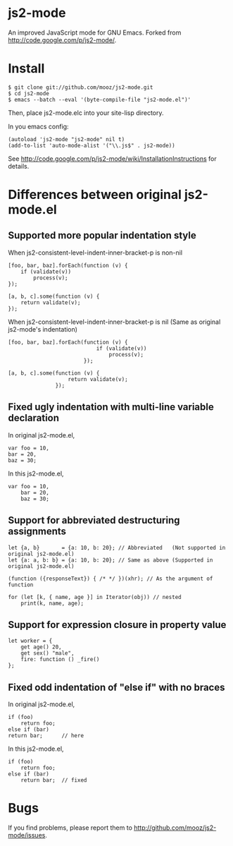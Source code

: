 js2-mode
========

An improved JavaScript mode for GNU Emacs. Forked from <http://code.google.com/p/js2-mode/>.

Install
=======

    $ git clone git://github.com/mooz/js2-mode.git
    $ cd js2-mode
    $ emacs --batch --eval '(byte-compile-file "js2-mode.el")'

Then, place js2-mode.elc into your site-lisp directory.

In you emacs config:

    (autoload 'js2-mode "js2-mode" nil t)
    (add-to-list 'auto-mode-alist '("\\.js$" . js2-mode))

See <http://code.google.com/p/js2-mode/wiki/InstallationInstructions> for details.

Differences between original js2-mode.el
========================================

Supported more popular indentation style
----------------------------------------

When js2-consistent-level-indent-inner-bracket-p is non-nil
    
    [foo, bar, baz].forEach(function (v) {
        if (validate(v))
            process(v);
    });
    
    [a, b, c].some(function (v) {
        return validate(v);
    });

When js2-consistent-level-indent-inner-bracket-p is nil
(Same as original js2-mode's indentation)

    [foo, bar, baz].forEach(function (v) {
                                if (validate(v))
                                    process(v);
                            });
    
    [a, b, c].some(function (v) {
                       return validate(v);
                   });

Fixed ugly indentation with multi-line variable declaration
-----------------------------------------------------------

In original js2-mode.el,

    var foo = 10,
    bar = 20,
    baz = 30;

In this js2-mode.el,

    var foo = 10,
        bar = 20,
        baz = 30;

Support for abbreviated destructuring assignments
-------------------------------------------------

    let {a, b}       = {a: 10, b: 20}; // Abbreviated   (Not supported in original js2-mode.el)
    let {a: a, b: b} = {a: 10, b: 20}; // Same as above (Supported in original js2-mode.el)

    (function ({responseText}) { /* */ })(xhr); // As the argument of function

    for (let [k, { name, age }] in Iterator(obj)) // nested
        print(k, name, age);

Support for expression closure in property value
------------------------------------------------

    let worker = {
        get age() 20,
        get sex() "male",
        fire: function () _fire()
    };

Fixed odd indentation of "else if" with no braces
-----------------------------------------------------

In original js2-mode.el,

    if (foo)
        return foo;
    else if (bar)
    return bar;      // here

In this js2-mode.el,

    if (foo)
        return foo;
    else if (bar)
        return bar;  // fixed

Bugs
====

If you find problems, please report them to <http://github.com/mooz/js2-mode/issues>.
